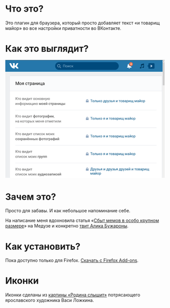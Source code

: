 # Что это?

Это плагин для браузера, который просто добавляет текст «и товарищ майор» во все настройки приватности во ВКонтакте.

# Как это выглядит?

![Скриншот с примером](https://raw.githubusercontent.com/Ohar/vk-privacy-fixer/master/screenshots/screenshot-920x680.png)

# Зачем это?

Просто для забавы. И как небольшое напоминание себе.

На написание меня вдохновила статья «[Сбыт мемов в особо крупном размере](https://meduza.io/shapito/2018/08/08/sbyt-memov-v-osobo-krupnom-razmere-polzovateli-sotssetey-razmyshlyayut-o-rossii-v-kotoroy-sazhayut-za-reposty)» на Медузе и конкретно [твит Алика Бужароны](https://twitter.com/bujarona/status/1026944358631788544/photo/1).

# Как установить?

Пока доступно только для Firefox. [Скачать с Firefox Add-ons](https://addons.mozilla.org/ru/firefox/addon/vk-privacy-fixer/).

# Иконки

Иконки сделаны из [картины «Родина слышит»](http://vasya-lozhkin.ru/pictures/rodina-slyshit/) потрясающего ярославского художника Васи Ложкина.
